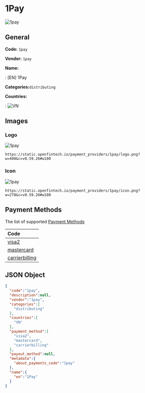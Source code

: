 
# 1Pay 
![1pay](https://static.openfintech.io/payment_providers/1pay/logo.png?w=400&c=v0.59.26#w100)  

## General 
 
**Code:** `1pay` 
 
**Vendor:** `1pay` 
 
**Name:** 
 
:	[EN] 1Pay 
 
**Categories:**`distributing` 
 
 
**Countries:** 
 
:	![VN](https://cdnjs.cloudflare.com/ajax/libs/flag-icon-css/3.3.0/flags/4x3/vn.svg#w24)  

## Images 

### Logo 
 
![1pay](https://static.openfintech.io/payment_providers/1pay/logo.png?w=400&c=v0.59.26#w100)  

```
https://static.openfintech.io/payment_providers/1pay/logo.png?w=400&c=v0.59.26#w100
```  

### Icon 
 
![1pay](https://static.openfintech.io/payment_providers/1pay/icon.png?w=278&c=v0.59.26#w100)  

```
https://static.openfintech.io/payment_providers/1pay/icon.png?w=278&c=v0.59.26#w100
```  

## Payment Methods 
 
The list of supported [Payment Methods](#) 

|Code| 
|:---| 
|[visa2](/payment-methods/visa2)| 
|[mastercard](/payment-methods/mastercard)| 
|[carrierbilling](/payment-methods/carrierbilling)| 
 

## JSON Object 

```json
{
  "code":"1pay",
  "description":null,
  "vendor":"1pay",
  "categories":[
    "distributing"
  ],
  "countries":[
    "VN"
  ],
  "payment_method":[
    "visa2",
    "mastercard",
    "carrierbilling"
  ],
  "payout_method":null,
  "metadata":{
    "about_payments_code":"1pay"
  },
  "name":{
    "en":"1Pay"
  }
}
```  
